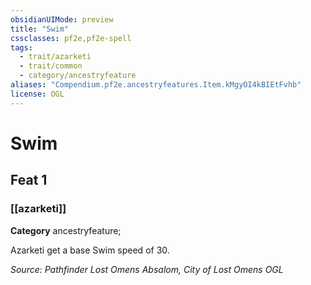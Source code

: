 ```yaml
---
obsidianUIMode: preview
title: "Swim"
cssclasses: pf2e,pf2e-spell
tags:
  - trait/azarketi
  - trait/common
  - category/ancestryfeature
aliases: "Compendium.pf2e.ancestryfeatures.Item.kMgyOI4kBIEtFvhb"
license: OGL
---
```

# Swim
## Feat 1
### [[azarketi]]

**Category** ancestryfeature; 




Azarketi get a base Swim speed of 30.

*Source: Pathfinder Lost Omens Absalom, City of Lost Omens*
*OGL*